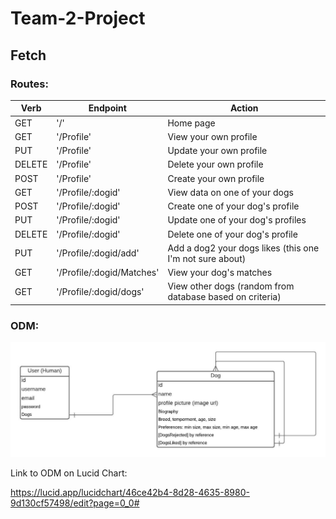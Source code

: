 # Team-2-Project
## Fetch


### Routes:


| Verb | Endpoint | Action |
| ----------- | ----------- | ----------- |
| GET | '/' | Home page |
| GET | '/Profile' | View your own profile |
| PUT | '/Profile' | Update your own profile |
| DELETE | '/Profile' | Delete your own profile |
| POST | '/Profile' | Create your own profile |
| GET | '/Profile/:dogid' | View data on one of your dogs |
| POST | '/Profile/:dogid' | Create one of your dog's profile |
| PUT | '/Profile/:dogid' | Update one of your dog's profiles |
| DELETE | '/Profile/:dogid' | Delete one of your dog's profile |
| PUT | '/Profile/:dogid/add' | Add a dog2 your dogs likes (this one I'm not sure about) |
| GET | '/Profile/:dogid/Matches' | View your dog's matches |
| GET | '/Profile/:dogid/dogs' | View other dogs (random from database based on criteria) |


### ODM: 

!['Fetch.jpeg'](Fetch.jpeg)

Link to ODM on Lucid Chart:

https://lucid.app/lucidchart/46ce42b4-8d28-4635-8980-9d130cf57498/edit?page=0_0#
